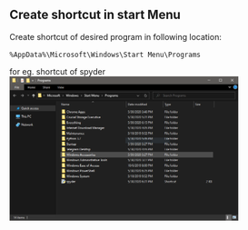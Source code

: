 ## Create shortcut in start Menu

Create shortcut of desired program in following location:
```shell
%AppData%\Microsoft\Windows\Start Menu\Programs
```
for eg. shortcut of spyder
<img src=shortcut.PNG width=80%>
